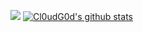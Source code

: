 ![](http://antzuhl.cn:4000/get/@Elenwu.readme)
[![Cl0udG0d's github stats](https://github-readme-stats.vercel.app/api?username=Elenwu&show_icons=true&theme=highcontrast)](https://github.com/anuraghazra/github-readme-stats)

